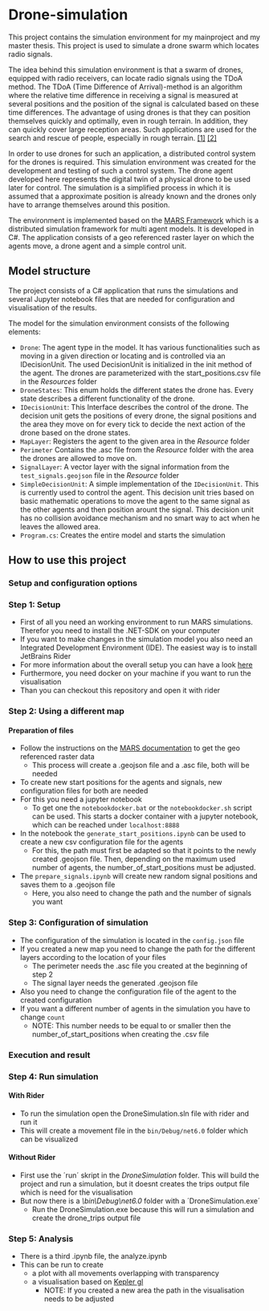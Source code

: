 # Drone-simulation

This project contains the simulation environment for my mainproject and my master thesis.
This project is used to simulate a drone swarm which locates radio signals. 

The idea behind this simulation environment is that a swarm of drones, equipped with radio receivers, can locate radio signals using the TDoA method. The TDoA (Time Difference of Arrival)-method is an algorithm where the relative time difference in receiving a signal is measured at several positions and the position of the signal is calculated based on these time differences.
The advantage of using drones is that they can position themselves quickly and optimally, even in rough terrain. In addition, they can quickly cover large reception areas. Such applications are used for the search and rescue of people, especially in rough terrain. [[1]](https://ieeexplore.ieee.org/abstract/document/8746312) [[2]](https://dl.acm.org/doi/abs/10.3233/978-1-61499-672-9-1777)

In order to use drones for such an application, a distributed control system for the drones is required. This simulation environment was created for the development and testing of such a control system. The drone agent developed here represents the digital twin of a physical drone to be used later for control. The simulation is a simplified process in which it is assumed that a approximate position is already known and the drones only have to arrange themselves around this position.

The environment is implemented based on the [MARS Framework](https://www.mars-group.org/) which is a distributed simulation framework for multi agent models. It is developed in C#.
The application consists of a geo referenced raster layer on which the agents move, a drone agent and a simple control unit.

## Model structure

The project consists of a C# application that runs the simulations and several Jupyter notebook files that are needed for configuration and visualisation of the results.

The model for the simulation environment consists of the following elements:
- `Drone`: The agent type in the model. It has various functionalities such as moving in a given direction or locating and is controlled via an IDecisionUnit. The used DecisionUnit is initialized in the init method of the agent. The drones are parameterized with the start_positions.csv file in the _Resources_ folder 
- `DroneStates`: This enum holds the different states the drone has. Every state describes a different functionality of the drone.
- `IDecisionUnit`: This Interface describes the control of the drone. The decision unit gets the positions of every drone, the signal positions and the area they move on for every tick to decide the next action of the drone based on the drone states.
- `MapLayer`: Registers the agent to the given area in the _Resource_ folder
- `Perimeter` Contains the .asc file from the _Resource_ folder with the area the drones are allowed to move on. 
- `SignalLayer`: A vector layer with the signal information from the `test_signals.geojson` file in the _Resource_ folder
- `SimpleDecisionUnit`: A simple implementation of the `IDecisionUnit`. This is currently used to control the agent. This decision unit tries based on basic mathematic operations to move the agent to the same signal as the other agents and then position arount the signal. This decision unit has no collision avoidance mechanism and no smart way to act when he leaves the allowed area.
- `Program.cs`: Creates the entire model and starts the simulation

## How to use this project
### Setup and configuration options

### Step 1: Setup
- First of all you need an working environment to run MARS simulations. Therefor you need to install the .NET-SDK on your computer
- If you want to make changes in the simulation model you also need an Integrated Development Environment (IDE). The easiest way is to install JetBrains Rider
- For more information about the overall setup you can have a look [here](https://www.mars-group.org/docs/tutorial/installation)
- Furthermore, you need docker on your machine if you want to run the visualisation
- Than you can checkout this repository and open it with rider

### Step 2: Using a different map

#### Preparation of files
- Follow the instructions on the [MARS documentation](https://mars.haw-hamburg.de/articles/core/tutorials/create_vector_layer_raster_layer.html) to get the geo referenced raster data
  - This process will create a .geojson file and a .asc file, both will be needed
- To create new start positions for the agents and signals, new configuration files for both are needed
- For this you need a jupyter notebook
  - To get one the `notebookdocker.bat` or the `notebookdocker.sh` script can be used. This starts a docker container with a jupyter notebook, which can be reached under `localhost:8888`
- In the notebook the `generate_start_positions.ipynb` can be used to create a new csv configuration file for the agents
  - For this, the path must first be adapted so that it points to the newly created .geojson file. Then, depending on the maximum used number of agents, the number_of_start_positions must be adjusted.
- The `prepare_signals.ipynb`  will create new random signal positions and saves them to a .geojson file 
  - Here, you also need to change the path and the number of signals you want
  
### Step 3: Configuration of simulation

- The configuration of the simulation is located in the `config.json` file 
- If you created a new map you need to change the path for the different layers according to the location of your files
  - The perimeter needs the .asc file you created at the beginning of step 2
  - The signal layer needs the generated .geojson file
- Also you need to change the configuration file of the agent to the created configuration
- If you want a different number of agents in the simulation you have to change `count`
  - NOTE: This number needs to be equal to or smaller then the number_of_start_positions when creating the .csv file

### Execution and result
### Step 4: Run simulation

#### With Rider
- To run the simulation open the DroneSimulation.sln file with rider and run it
- This will create a movement file in the `bin/Debug/net6.0` folder which can be visualized

#### Without Rider
- First use the ´run´ skript in the _DroneSimulation_ folder. This will build the project and run a simulation, but it doesnt creates the trips output file which is need for the visualisation
- But now there is a _\bin\Debug\net6.0_ folder with a ´DroneSimulation.exe´ 
  - Run the DroneSimulation.exe because this will run a simulation and create the drone_trips output file

### Step 5: Analysis

- There is a third .ipynb file, the analyze.ipynb 
- This can be run to create
  - a plot with all movements overlapping with transparency
  - a visualisation based on [Kepler gl](https://kepler.gl/)
    - NOTE: If you created a new area the path in the visualisation needs to be adjusted 




